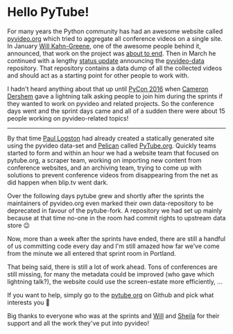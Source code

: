 # Hello PyTube!

For many years the Python community has had an awesome website called
[pyvideo.org][] which tried to aggregate all conference videos on a single
site. In January [Will Kahn-Greene][wkg], one of the awesome people behind it,
announced, that work on the project was [about to end][]. Then in March he
continued with a lengthy [status update][] announcing the [pyvideo-data][]
repository. That repository contains a data dump of all the collected videos and
should act as a starting point for other people to work with.

I hadn't heard anything about that up until [PyCon 2016][] when
[Cameron Dershem][] gave a lightning talk asking people to join him during the
sprints if they wanted to work on pyvideo and related projects. So the
conference days went and the sprint days came and all of a sudden there were
about 15 people working on pyvideo-related topics!

----------------

By that time [Paul Logston][plog] had already created a statically generated
site using the pyvideo data-set and [Pelican][] called [PyTube.org][]. Quickly
teams started to form and within an hour we had a website team that focused on
pytube.org, a scraper team, working on importing new content from conference
websites, and an archiving team, trying to come up with solutions to prevent
conference videos from disappearing from the net as did happen when blip.tv went
dark.

Over the following days pytube grew and shortly after the sprints the
maintainers of pyvideo.org even marked their own data-repository to be
deprecated in favour of the pytube-fork. A repository we had set up mainly
because at that time no-one in the room had commit rights to upstream data store
😉

Now, more than a week after the sprints have ended, there are still a handful of
us committing code every day and I'm still amazed how far we've come from the
minute we all entered that sprint room in Portland.

That being said, there is still a lot of work ahead. Tons of conferences are
still missing, for many the metadata could be improved (who gave which lightning
talk?), the website could use the screen-estate more efficiently, ...

If you want to help, simply go to the [pytube org][] on Github and pick what
interests you 🙂

Big thanks to everyone who was at the sprints and [Will][wkg] and
[Sheila][codesquid] for their support and all the work they've put into pyvideo!

[cameron dershem]: http://pinkhatbeard.com/
[wkg]: http://bluesock.org/~willkg/blog/
[pyvideo-data]: https://github.com/pyvideo/pyvideo-data
[plog]: https://github.com/logston
[pelican]: http://blog.getpelican.com/
[pytube.org]: http://pytube.org/
[pytube org]: https://github.com/pytube/
[status update]: http://bluesock.org/~willkg/blog/pyvideo/status_20160316.html
[about to end]: http://bluesock.org/~willkg/blog/pyvideo/status_20160115.html
[pyvideo.org]: http://pyvideo.org
[pycon 2016]: https://us.pycon.org/2016/
[codesquid]: https://github.com/codersquid
